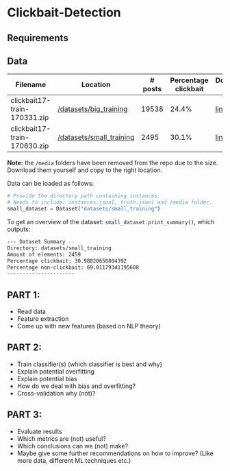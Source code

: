# Clickbait-Detection

## Requirements

## Data

| Filename | Location | # posts |  Percentage clickbait | Download link |
|----------|----------|---------------|----|----|
|  clickbait17-train-170331.zip        |  [/datasets/big_training](/datasets/big_training)        |      19538         | 24.4% | [link](http://www.uni-weimar.de/medien/webis/corpora/corpus-webis-clickbait-17/clickbait17-train-170331.zip)|
|   clickbait17-train-170630.zip       |   [/datasets/small_training](/datasets/small_training)       |       2495        | 30.1% | [link](http://www.uni-weimar.de/medien/webis/corpora/corpus-webis-clickbait-17/clickbait17-train-170630.zip)|

**Note:** the `/media` folders have been removed from the repo due to the size. Download them yourself and copy to the right location.

Data can be loaded as follows:
```python
# Provide the directory path containing instances.
# Needs to include: instances.jsonl, truth.jsonl and /media folder.
small_dataset = Dataset("datasets/small_training")
```
To get an overview of the dataset: `small_dataset.print_summary()`, which outputs:
```bash
--- Dataset Summary --
Directory: datasets/small_training
Amount of elements: 2459
Percentage clickbait: 30.98820658804392
Percentage non-clickbait: 69.01179341195608
----------------------
```

## PART 1:
* Read data
* Feature extraction
* Come up with new features (based on NLP theory)

## PART 2:
* Train classifier(s) (which classifier is best and why)
* Explain potential overfitting
* Explain potential bias
* How do we deal with bias and overfitting?
* Cross-validation why (not)?
## PART 3:
* Evaluate results
* Which metrics are (not) useful?
* Which conclusions can we (not) make?
* Maybe give some further recommendations on how to improve? (Like more data, different ML techniques etc.)
